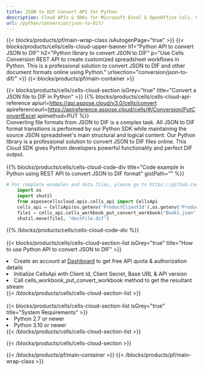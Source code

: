 ```yaml
---
title: JSON to DIF Convert API for Python 
description: Cloud APIs & SDKs for Microsoft Excel & OpenOffice Calc. Convert spreadsheet to other format file. 
url: /python/conversion/json-to-dif/
---
```



{{< blocks/products/pf/main-wrap-class isAutogenPage="true" >}}
{{< blocks/products/cells/cells-cloud-upper-banner h1="Python API to convert JSON to DIF" h2="Python library to convert JSON to DIF" p="Use Cells Conversion REST API to create customized spreadsheet workflows in Python. This is a professional solution to convert JSON to DIF and other document formats online using Python." urlsection="conversion/json-to-dif/" >}}
{{< blocks/products/pf/main-container >}}

{{< blocks/products/cells/cells-cloud-section isGrey="true"  title="Convert a JSON file to DIF in Python" >}}
{{% blocks/products/cells/cells-cloud-api-reference  apiurl=https://api.aspose.cloud/v3.0/cells/convert  apireferenceurl=https://apireference.aspose.cloud/cells/#/Conversion/PutConvertExcel  apimethod=PUT %}}
<br/>
Converting file formats from JSON to DIF is a complex task. All JSON to DIF format transitions is performed by our Python SDK while maintaining the source JSON spreadsheet's main structural and logical content. Our Python library is a professional solution to convert JSON to DIF files online. This Cloud SDK gives Python developers powerful functionality and perfect DIF output.
<br/>
<br/>
{{% blocks/products/cells/cells-cloud-code-div title="Code example in Python using REST API to convert JSON to DIF format" gistPath="" %}}
 
```python
# For complete examples and data files, please go to https://github.com/aspose-cells-cloud/aspose-cells-cloud-python/
    import os
    import shutil
    from asposecellscloud.apis.cells_api import CellsApi
    cells_api = CellsApi(os.getenv('ProductClientId'),os.getenv('ProductClientSecret'))
    file1 = cells_api.cells_workbook_put_convert_workbook("Book1.json",format="dif")
    shutil.move(file1, "destFile.dif")     
```
 
{{% /blocks/products/cells/cells-cloud-code-div  %}}
<br/>
<br/>
{{< blocks/products/cells/cells-cloud-section-list isGrey="true"  title="How to use Python API to convert  JSON to DIF" >}}
<li>Create an account at <a href="https://dashboard.aspose.cloud/">Dashboard</a> to get free API quota & authorization details</li>
<li>Initialize CellsApi with Client Id, Client Secret, Base URL & API version</li>
<li>Call cells_workbook_put_convert_workbook method to get the resultant stream</li>
{{< /blocks/products/cells/cells-cloud-section-list >}}
<br/>
<br/>
{{< blocks/products/cells/cells-cloud-section-list isGrey="true"  title="System Requirements" >}}
<li>Python 2.7 or newer</li>
<li>Python 3.10 or newer</li>
{{< /blocks/products/cells/cells-cloud-section-list >}}

{{< /blocks/products/cells/cells-cloud-section >}}

{{< /blocks/products/pf/main-container >}}
{{< /blocks/products/pf/main-wrap-class >}}
